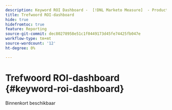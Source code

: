 ```yaml
---
description: Keyword ROI Dashboard -  [!DNL Marketo Measure]  - Product
title: Trefwoord ROI-dashboard
hide: true
hidefromtoc: true
feature: Reporting
source-git-commit: dec80278958e51c1f0449173d45fe74425fb047e
workflow-type: tm+mt
source-wordcount: '12'
ht-degree: 0%

---
```


# Trefwoord ROI-dashboard {#keyword-roi-dashboard}

Binnenkort beschikbaar
